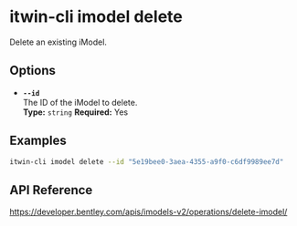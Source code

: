 # itwin-cli imodel delete

Delete an existing iModel.

## Options

- **`--id`**  
  The ID of the iModel to delete.  
  **Type:** `string` **Required:** Yes

## Examples

```bash
itwin-cli imodel delete --id "5e19bee0-3aea-4355-a9f0-c6df9989ee7d"
```

## API Reference

https://developer.bentley.com/apis/imodels-v2/operations/delete-imodel/